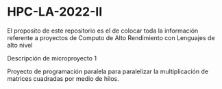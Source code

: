# HPC-LA-2022-II

El proposito de este repositorio es el de colocar toda la información referente 
a proyectos de Computo de Alto Rendimiento con Lenguajes de alto nivel 


Descripción de microproyecto 1

Proyecto de programación paralela para paralelizar 
la multiplicación de matrices cuadradas por medio de
hilos.







